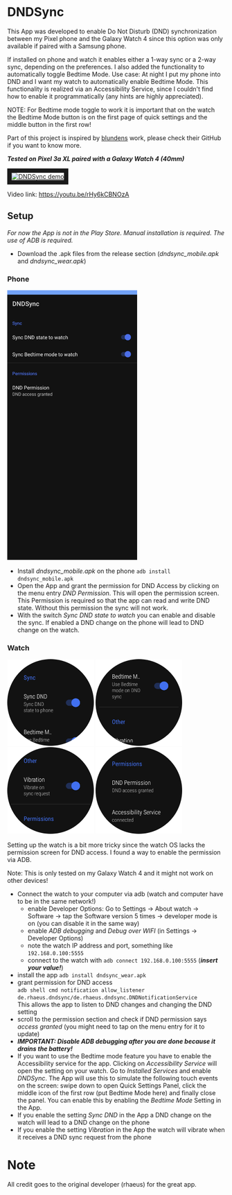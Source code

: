 # DNDSync
This App was developed to enable Do Not Disturb (DND) synchronization between my Pixel phone and the Galaxy Watch 4 
since this option was only available if paired with a Samsung phone.

If installed on phone and watch it enables either a 1-way sync or a 2-way sync, depending on the preferences.
I also added the functionality to automatically toggle Bedtime Mode. Use case: At night I put my phone into DND and I want my watch to automatically enable Bedtime Mode.
This functionality is realized via an Accessibility Service, since I couldn't find how to enable it programmatically (any hints are highly appreciated).

NOTE: For Bedtime mode toggle to work it is important that on the watch the Bedtime Mode button is on the first page of quick settings and the middle button in the first row!

Part of this project is inspired by [blundens](https://github.com/blunden/DoNotDisturbSync) work, please check their GitHub if you want to know more.

_**Tested on Pixel 3a XL paired with a Galaxy Watch 4 (40mm)**_

<a href="https://youtu.be/rHy6kCBNOzA
" target="_blank"><img src="http://img.youtube.com/vi/rHy6kCBNOzA/0.jpg" 
alt="DNDSync demo" width="480" height="360" border="10" /></a>

Video link: https://youtu.be/rHy6kCBNOzA

## 

## Setup
_For now the App is not in the Play Store. Manual installation is required. The use of ADB is required._
* Download the .apk files from the release section (_dndsync_mobile.apk_ and _dndsync_wear.apk_)

### Phone

<img src="/images/mobile.png" width="300">

* Install _dndsync_mobile.apk_ on the phone `adb install dndsync_mobile.apk`
* Open the App and grant the permission for DND Access by clicking on the menu entry _DND Permission_.
This will open the permission screen. This Permission is required so that the app can read and write DND state.
Without this permission the sync will not work.
* With the switch _Sync DND state to watch_ you can enable and disable the sync. If enabled a DND change on the phone will lead to DND change on the watch.

### Watch
<p float="left">
  <img src="/images/wear_1.png" width="200" />
  <img src="/images/wear_2.png" width="200" /> 
  <img src="/images/wear_3.png" width="200" />
  <img src="/images/wear_4.png" width="200" />
</p>

Setting up the watch is a bit more tricky since the watch OS lacks the permission screen for DND access. I found a way to enable the permission via ADB.

Note: This is only tested on my Galaxy Watch 4 and it might not work on other devices!
* Connect the watch to your computer via adb (watch and computer have to be in the same network!)
  * enable Developer Options: Go to Settings -> About watch -> Software -> tap the Software version 5 times -> developer mode is on (you can disable it in the same way)
  * enable _ADB debugging_ and _Debug over WIFI_ (in Settings -> Developer Options)
  * note the watch IP address and port, something like `192.168.0.100:5555`
  * connect to the watch with `adb connect 192.168.0.100:5555` (_**insert your value!**_)
* install the app `adb install dndsync_wear.apk`
* grant permission for DND access  
`adb shell cmd notification allow_listener de.rhaeus.dndsync/de.rhaeus.dndsync.DNDNotificationService`  
This allows the app to listen to DND changes and changing the DND setting
* scroll to the permission section and check if DND permission says _access granted_ (you might need to tap on the menu entry for it to update)
* _**IMPORTANT: Disable ADB debugging after you are done because it drains the battery!**_
* If you want to use the Bedtime mode feature you have to enable the Accessibility service for the app. Clicking on _Accessibility Service_ will open the setting on your watch. 
Go to _Installed Services_ and enable _DNDSync_. The App will use this to simulate the following touch events on the screen: 
swipe down to open Quick Settings Panel, click the middle icon of the first row (put Bedtime Mode here) and finally close the panel.
You can enable this by enabling the _Bedtime Mode_ Setting in the App.
* If you enable the setting _Sync DND_ in the App a DND change on the watch will lead to a DND change on the phone
* If you enable the setting _Vibration_ in the App the watch will vibrate when it receives a DND sync request from the phone

# Note
All credit goes to the original developer (rhaeus) for the great app.
